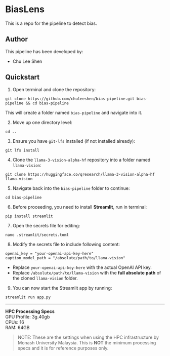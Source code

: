 # BiasLens

This is a repo for the pipeline to detect bias.

## Author

This pipeline has been developed by:
- Chu Lee Shen

## Quickstart

1. Open terminal and clone the repository:
```
git clone https://github.com/chuleeshen/bias-pipeline.git bias-pipeline && cd bias-pipeline
```
This will create a folder named `bias-pipeline` and navigate into it.


2. Move up one directory level:
```
cd ..
```

3. Ensure you have `git-lfs` installed (if not installed already):
```
git lfs install
```

4. Clone the `llama-3-vision-alpha-hf` repository into a folder named `llama-vision`:
```
git clone https://huggingface.co/qresearch/llama-3-vision-alpha-hf llama-vision
```

5. Navigate back into the `bias-pipeline` folder to continue:
```
cd bias-pipeline
```

6. Before proceeding, you need to install **Streamlit**, run in terminal:

```bash
pip install streamlit
```

7. Open the secrets file for editing:
```
nano .streamlit/secrets.toml
```

8. Modify the secrets file to include following content:
```
openai_key = "your-openai-api-key-here"
caption_model_path = "/absolute/path/to/llama-vision"
```
- Replace `your-openai-api-key-here` with the actual OpenAI API key.
- Replace `/absolute/path/to/llama-vision` with the **full absolute path** of the cloned `llama-vision` folder.

9. You can now start the Streamlit app by running:
```
streamlit run app.py
```

---

**HPC Processing Specs** \
GPU Profile: 3g.40gb\
CPUs: 16\
RAM: 64GB

> NOTE: These are the settings when using the HPC infrastructure by Monash University Malaysia. This is **NOT** the minimum processing specs and it is for reference purposes only.
